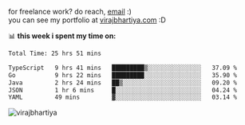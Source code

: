 for freelance work? do reach, [email](mailto:vlbhartiya@gmail.com) :)<br/>
you can see my portfolio at [virajbhartiya.com](https://virajbhartiya.com) :D

📊 **this week i spent my time on:**

<!--START_SECTION:waka-->

```txt
Total Time: 25 hrs 51 mins

TypeScript   9 hrs 41 mins   █████████▒░░░░░░░░░░░░░░░   37.09 %
Go           9 hrs 22 mins   █████████░░░░░░░░░░░░░░░░   35.90 %
Java         2 hrs 24 mins   ██▒░░░░░░░░░░░░░░░░░░░░░░   09.20 %
JSON         1 hr 6 mins     █░░░░░░░░░░░░░░░░░░░░░░░░   04.24 %
YAML         49 mins         ▓░░░░░░░░░░░░░░░░░░░░░░░░   03.14 %
```

<!--END_SECTION:waka-->

<p align="left"> <img src="https://komarev.com/ghpvc/?username=virajbhartiya&color=blue" alt="virajbhartiya" /> </p>
